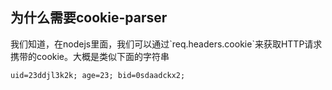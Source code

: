 ## 为什么需要cookie-parser

我们知道，在nodejs里面，我们可以通过\`req.headers.cookie\`来获取HTTP请求携带的cookie。大概是类似下面的字符串

```
uid=23ddjl3k2k; age=23; bid=0sdaadckx2;
```

